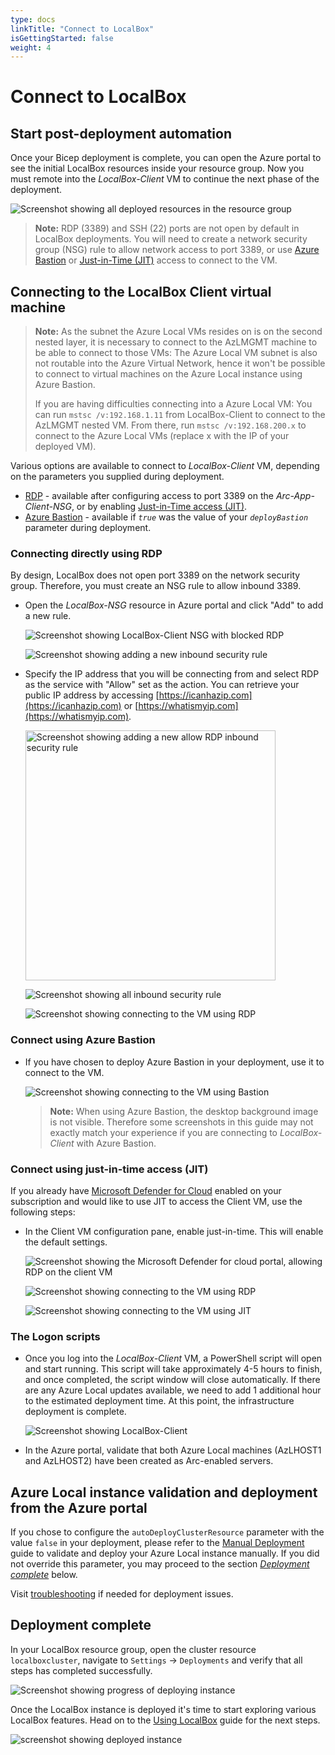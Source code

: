 ```yaml
---
type: docs
linkTitle: "Connect to LocalBox"
isGettingStarted: false
weight: 4
---
```

# Connect to LocalBox

## Start post-deployment automation

Once your Bicep deployment is complete, you can open the Azure portal to see the initial LocalBox resources inside your resource group. Now you must remote into the _LocalBox-Client_ VM to continue the next phase of the deployment.

  ![Screenshot showing all deployed resources in the resource group](./deployed_resources.png)

   > **Note:** RDP (3389) and SSH (22) ports are not open by default in LocalBox deployments. You will need to create a network security group (NSG) rule to allow network access to port 3389, or use [Azure Bastion](https://learn.microsoft.com/azure/bastion/bastion-overview) or [Just-in-Time (JIT)](https://learn.microsoft.com/azure/defender-for-cloud/just-in-time-access-usage?tabs=jit-config-asc%2Cjit-request-asc) access to connect to the VM.

## Connecting to the LocalBox Client virtual machine

> **Note:** As the subnet the Azure Local VMs resides on is on the second nested layer, it is necessary to connect to the AzLMGMT machine to be able to connect to those VMs:
> The Azure Local VM subnet is also not routable into the Azure Virtual Network, hence it won't be possible to connect to virtual machines on the Azure Local instance using Azure Bastion.
>
> If you are having difficulties connecting into a Azure Local VM:
> You can run `mstsc /v:192.168.1.11` from LocalBox-Client to connect to the AzLMGMT nested VM.
> From there, run `mstsc /v:192.168.200.x` to connect to the Azure Local VMs (replace x with the IP of your deployed VM).

Various options are available to connect to _LocalBox-Client_ VM, depending on the parameters you supplied during deployment.

- [RDP](#connecting-directly-using-rdp) - available after configuring access to port 3389 on the _Arc-App-Client-NSG_, or by enabling [Just-in-Time access (JIT)](#connect-using-just-in-time-access-jit).
- [Azure Bastion](#connect-using-azure-bastion) - available if *`true`* was the value of your _`deployBastion`_ parameter during deployment.

### Connecting directly using RDP

By design, LocalBox does not open port 3389 on the network security group. Therefore, you must create an NSG rule to allow inbound 3389.

- Open the _LocalBox-NSG_ resource in Azure portal and click "Add" to add a new rule.

  ![Screenshot showing LocalBox-Client NSG with blocked RDP](./rdp_nsg_blocked.png)

  ![Screenshot showing adding a new inbound security rule](./nsg_add_rule.png)

- Specify the IP address that you will be connecting from and select RDP as the service with "Allow" set as the action. You can retrieve your public IP address by accessing [https://icanhazip.com](https://icanhazip.com) or [https://whatismyip.com](https://whatismyip.com).

  <img src="./nsg_add_rdp_rule.png" alt="Screenshot showing adding a new allow RDP inbound security rule" width="400">

  ![Screenshot showing all inbound security rule](./rdp_nsg_all_rules.png)

  ![Screenshot showing connecting to the VM using RDP](./rdp_connect.png)

### Connect using Azure Bastion

- If you have chosen to deploy Azure Bastion in your deployment, use it to connect to the VM.

  ![Screenshot showing connecting to the VM using Bastion](./bastion_connect.png)

  > **Note:** When using Azure Bastion, the desktop background image is not visible. Therefore some screenshots in this guide may not exactly match your experience if you are connecting to _LocalBox-Client_ with Azure Bastion.

### Connect using just-in-time access (JIT)

If you already have [Microsoft Defender for Cloud](https://learn.microsoft.com/azure/defender-for-cloud/just-in-time-access-usage?tabs=jit-config-asc%2Cjit-request-asc) enabled on your subscription and would like to use JIT to access the Client VM, use the following steps:

- In the Client VM configuration pane, enable just-in-time. This will enable the default settings.

  ![Screenshot showing the Microsoft Defender for cloud portal, allowing RDP on the client VM](./jit_allowing_rdp.png)

  ![Screenshot showing connecting to the VM using RDP](./rdp_connect.png)

  ![Screenshot showing connecting to the VM using JIT](./jit_rdp_connect.png)

### The Logon scripts

- Once you log into the _LocalBox-Client_ VM, a PowerShell script will open and start running. This script will take approximately 4-5 hours to finish, and once completed, the script window will close automatically. If there are any Azure Local updates available, we need to add 1 additional hour to the estimated deployment time.
At this point, the infrastructure deployment is complete.

  ![Screenshot showing _LocalBox-Client_](./automation.png)

- In the Azure portal, validate that both Azure Local machines (AzLHOST1 and AzLHOST2) have been created as Arc-enabled servers.

## Azure Local instance validation and deployment from the Azure portal

If you chose to configure the `autoDeployClusterResource` parameter with the value `false` in your deployment, please refer to the [Manual Deployment](../manual_deployment/) guide to validate and deploy your Azure Local instance manually. If you did not override this parameter, you may proceed to the section [_Deployment complete_](#deployment-complete) below.

Visit [troubleshooting](../troubleshooting/) if needed for deployment issues.

## Deployment complete

In your LocalBox resource group, open the cluster resource `localboxcluster`, navigate to `Settings` -> `Deployments` and verify that all steps has completed successfully.

  ![Screenshot showing progress of deploying instance](./cluster_deployment_complete.png)

Once the LocalBox instance is deployed it's time to start exploring various LocalBox features. Head on to the [Using LocalBox](../using_localbox/) guide for the next steps.

  ![screenshot showing deployed instance](./cluster_detail.png)
